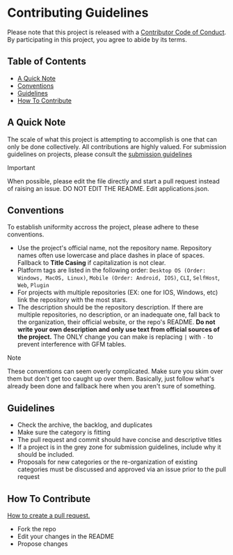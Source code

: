 
# Contributing Guidelines

Please note that this project is released with a [Contributor Code of Conduct](CODE-OF-CONDUCT.md). By participating in this project, you agree to abide by its terms.

## Table of Contents
- [A Quick Note](a-quick-note)
- [Conventions](conventions)
- [Guidelines](guidelines)
- [How To Contribute](how-to-contribute)

## A Quick Note
The scale of what this project is attempting to accomplish is one that can only be done collectively. All contributions are highly valued. For submission guidelines on projects, please consult the [submission guidelines](guidelines.md)

>[!IMPORTANT]
>When possible, please edit the file directly and start a pull request instead of raising an issue. DO NOT EDIT THE README. Edit applications.json.

## Conventions
To establish uniformity accross the project, please adhere to these conventions.
- Use the project's official name, not the repository name. Repository names often use lowercase and place dashes in place of spaces. Fallback to **Title Casing** if capitalization is not clear. 
- Platform tags are listed in the following order: ```Desktop OS (Order: Windows, MacOS, Linux)```, ```Mobile (Order: Android, IOS)```, ```CLI```, ```SelfHost```, ```Web```, ```Plugin```
- For projects with multiple repositories (EX: one for IOS, Windows, etc) link the repository with the most stars.
- The description should be the repository description. If there are multiple repositories, no description, or an inadequate one, fall back to the organization, their official website, or the repo's README. **Do not write your own description and only use text from official sources of the project.** The ONLY change you can make is replacing ```|``` with ```-``` to prevent interference with GFM tables. 

>[!NOTE]
>These conventions can seem overly complicated. Make sure you skim over them but don't get too caught up  over them. Basically, just follow what's already been done and fallback here when you aren't sure of something. 

## Guidelines
- Check the archive, the backlog, and duplicates
- Make sure the category is fitting
- The pull request and commit should have concise and descriptive titles
- If a project is in the grey zone for submission guidelines, include why it should be included.
- Proposals for new categories or the re-organization of existing categories must be discussed and approved via an issue prior to the pull request

## How To Contribute
[How to create a pull request.](https://docs.github.com/en/pull-requests/collaborating-with-pull-requests/proposing-changes-to-your-work-with-pull-requests/creating-a-pull-request)

- Fork the repo
- Edit your changes in the README
- Propose changes

